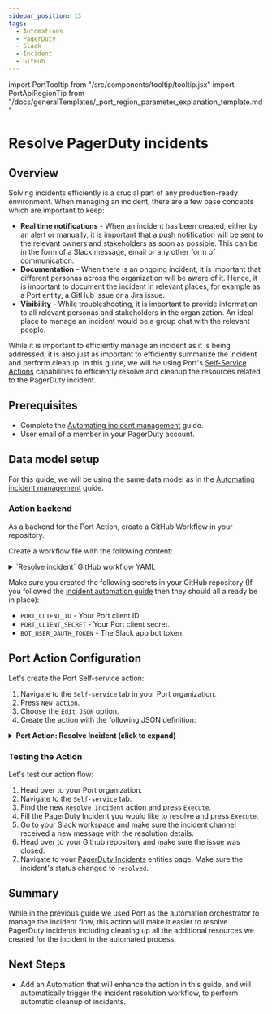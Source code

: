 ```yaml
---
sidebar_position: 13
tags:
  - Automations
  - PagerDuty
  - Slack
  - Incident
  - GitHub
---
```


import PortTooltip from "/src/components/tooltip/tooltip.jsx"
import PortApiRegionTip from "/docs/generalTemplates/_port_region_parameter_explanation_template.md"

# Resolve PagerDuty incidents

## Overview

Solving incidents efficiently is a crucial part of any production-ready environment. When managing an incident, there are a few base concepts which are important to keep:
- **Real time notifications** - When an incident has been created, either by an alert or manually, it is important that a push notification will be sent to the relevant owners and stakeholders as soon as possible. This can be in the form of a Slack message, email or any other form of communication.
- **Documentation** - When there is an ongoing incident, it is important that different personas across the organization will be aware of it. Hence, it is important to document the incident in relevant places, for example as a Port entity, a GitHub issue or a Jira issue.
- **Visibility** - While troubleshooting, it is important to provide information to all relevant personas and stakeholders in the organization. An ideal place to manage an incident would be a group chat with the relevant people.

While it is important to efficiently manage an incident as it is being addressed, it is also just as important to efficiently summarize the incident and perform cleanup. In this guide, we will be using Port's [Self-Service Actions](https://docs.getport.io/actions-and-automations/create-self-service-experiences/) capabilities to efficiently resolve and cleanup the resources related to the PagerDuty incident.

## Prerequisites
- Complete the [Automating incident management](https://docs.getport.io/guides-and-tutorials/create-slack-channel-for-reported-incident) guide.
- User email of a member in your PagerDuty account.


## Data model setup
For this guide, we will be using the same data model as in the [Automating incident management](https://docs.getport.io/guides-and-tutorials/create-slack-channel-for-reported-incident) guide.


### Action backend
As a backend for the Port Action, create a GitHub Workflow in your repository.

Create a workflow file with the following content:

<details>
    <summary>`Resolve incident` GitHub workflow YAML</summary>

This workflow is responsible for resolving an incident, notifying the Slack channel and closing the GitHub issue.
:::tip Update placeholders
   Replace the `<PAEGRDUTY_USER_EMAIL>` placeholder with the user email from the [prerequisites](#prerequisites) section. 
:::

```yaml showLineNumbers title=".github/workflows/resolve-incident.yaml"
name: Resolve Incident In PagerDuty
on:
  workflow_dispatch:
    inputs:
      port_payload:
        required: true
        description: includes blueprint, run ID, and entity identifier from Port.

permissions:
  contents: read
  issues: write 

jobs:
  resolve_incident:
    runs-on: ubuntu-latest
    env:
      PD_INCIDENT_ID: ${{ fromJson(inputs.port_payload).entity.identifier }}
      PD_INCIDENT_URL: ${{ fromJson(inputs.port_payload).entity.properties.url }}
      PD_INCIDENT_TITLE: ${{ fromJson(inputs.port_payload).entity.title }}
      PORT_INCIDENT_URL: https://app.getport.io/pagerdutyIncidentEntity?identifier=${{ fromJson(inputs.port_payload).entity.identifier }}
      PORT_RUN_ID: ${{fromJson(inputs.port_payload).run_id}}
    steps:
      - name: Log Executing Request to Resolve Incident
        uses: port-labs/port-github-action@v1
        with:
          clientId: ${{ secrets.PORT_CLIENT_ID }}
          clientSecret: ${{ secrets.PORT_CLIENT_SECRET }}
          baseUrl: https://api.getport.io
          operation: PATCH_RUN
          runId: ${{ env.PORT_RUN_ID }}
          logMessage: "Resloving PagerDuty incident '${{ env.PD_INCIDENT_ID }}'..."

      - name: Request to Resolve Incident
        id: resolve_incident
        uses: fjogeleit/http-request-action@v1
        with:
          url: 'https://api.pagerduty.com/incidents'
          method: 'PUT'
          // highlight-next-line
          customHeaders: '{"Content-Type": "application/json", "Accept": "application/vnd.pagerduty+json;version=2", "Authorization": "Token token=${{ secrets.PAGERDUTY_API_KEY }}", "From": "<PAEGRDUTY_USER_EMAIL>"}'
          data: >-
              {
                "incidents": [
                  {
                    "id": "${{ env.PD_INCIDENT_ID}}",
                    "type": "incident_reference",
                    "status": "resolved"
                  }
                ]
              }
      - run: |
          echo '${{ steps.resolve_incident.outputs.response }}'

      - name: Log Before Processing Incident Response
        uses: port-labs/port-github-action@v1
        with:
          clientId: ${{ secrets.PORT_CLIENT_ID }}
          clientSecret: ${{ secrets.PORT_CLIENT_SECRET }}
          baseUrl: https://api.getport.io
          operation: PATCH_RUN
          runId: ${{ env.PORT_RUN_ID }}
          logMessage: "Getting incident object from response received..."

      - name: Log Before Upserting Entity
        uses: port-labs/port-github-action@v1
        with:
          clientId: ${{ secrets.PORT_CLIENT_ID }}
          clientSecret: ${{ secrets.PORT_CLIENT_SECRET }}
          baseUrl: https://api.getport.io
          operation: PATCH_RUN
          runId: ${{ env.PORT_RUN_ID }}
          logMessage: "Reporting the updated incident back to Port...🚀"

      - name: UPSERT Entity
        uses: port-labs/port-github-action@v1
        with:
          identifier: "${{ fromJson(steps.resolve_incident.outputs.response).incidents[0].id }}"
          title: "${{ fromJson(steps.resolve_incident.outputs.response).incidents[0].title }}"
          blueprint: ${{fromJson(inputs.port_payload).blueprint}}
          properties: |-
            {
              "status": "${{ fromJson(steps.resolve_incident.outputs.response).incidents[0].status }}",
              "url": "${{ fromJson(steps.resolve_incident.outputs.response).incidents[0].self }}",
              "urgency": "${{ fromJson(steps.resolve_incident.outputs.response).incidents[0].urgency }}",
              "responder": "${{ fromJson(steps.resolve_incident.outputs.response).incidents[0].assignments[0].assignee.summary}}",
              "escalation_policy": "${{ fromJson(steps.resolve_incident.outputs.response).incidents[0].escalation_policy.summary }}",
              "created_at": "${{ fromJson(steps.resolve_incident.outputs.response).incidents[0].created_at }}",
              "updated_at": "${{ fromJson(steps.resolve_incident.outputs.response).incidents[0].updated_at }}"
            }
          clientId: ${{ secrets.PORT_CLIENT_ID }}
          clientSecret: ${{ secrets.PORT_CLIENT_SECRET }}
          baseUrl: https://api.getport.io
          operation: UPSERT
          runId: ${{ env.PORT_RUN_ID }}

      - name: Log After Upserting Entity
        uses: port-labs/port-github-action@v1
        with:
          clientId: ${{ secrets.PORT_CLIENT_ID }}
          clientSecret: ${{ secrets.PORT_CLIENT_SECRET }}
          baseUrl: https://api.getport.io
          operation: PATCH_RUN
          runId: ${{ env.PORT_RUN_ID }}
          logMessage: |
            Entity was updated successfully ✅

            Closing the Github issue...

      - name: Close Issue
        uses: peter-evans/close-issue@v3
        with:
          close-reason: Resolved
          token: ${{ secrets.GITHUB_TOKEN }}
          issue-number: ${{fromJson(inputs.port_payload).gh_issue_id}}
          comment: Issue was resolved. Closing ✅

      - name: Log before slack message
        uses: port-labs/port-github-action@v1
        with:
          clientId: ${{ secrets.PORT_CLIENT_ID }}
          clientSecret: ${{ secrets.PORT_CLIENT_SECRET }}
          baseUrl: https://api.getport.io
          operation: PATCH_RUN
          runId: ${{ env.PORT_RUN_ID }}
          logMessage: |
            Github issue closed successfully ✅

            Updating the Slack channel that the incident was resolved...

      - name: Send Slack Message
        uses: archive/github-actions-slack@v2.9.0
        id: send-message
        with:
          slack-function: send-message
          slack-bot-user-oauth-access-token: ${{ secrets.BOT_USER_OAUTH_TOKEN }}
          slack-channel: ${{fromJson(inputs.port_payload).slack_channel_id}}
          slack-text: | 
            🚀 Incident was resolved 🚀
            View incident :point_right::skin-tone-4: <${{ env.PORT_INCIDENT_URL }}|here>!
            Good job everyone, thank you for your help 💪🏻

      - name: Finished handling resolution log
        uses: port-labs/port-github-action@v1
        with:
          clientId: ${{ secrets.PORT_CLIENT_ID }}
          clientSecret: ${{ secrets.PORT_CLIENT_SECRET }}
          baseUrl: https://api.getport.io
          operation: PATCH_RUN
          runId: ${{ env.PORT_RUN_ID }}
          logMessage: |
            Incident '${{ env.PD_INCIDENT_ID }}' resolved successfully 💪🏻
```

<PortApiRegionTip/>

</details>


Make sure you created the following secrets in your GitHub repository (If you followed the [incident automation guide](https://docs.getport.io/guides-and-tutorials/create-slack-channel-for-reported-incident) then they should all already be in place):
- `PORT_CLIENT_ID` - Your Port client ID.
- `PORT_CLIENT_SECRET` - Your Port client secret.
- `BOT_USER_OAUTH_TOKEN` - The Slack app bot token.

## Port Action Configuration
Let's create the Port Self-service action:
1. Navigate to the `Self-service` tab in your Port organization.
2. Press `New action`.
3. Choose the `Edit JSON` option.
4. Create the action with the following JSON definition:
<details>

  <summary><b>Port Action: Resolve Incident (click to expand)</b></summary>
   :::tip action placeholders
   Replace the following placeholders to match your environment: 
- `<GITHUB-ORG>` - your GitHub organization or user name.
- `<GITHUB-REPO-NAME>` - your GitHub repository name.
:::


```json showLineNumbers
{
  "identifier": "pagerduty_resolve_incident",
  "title": "Resolve Incident",
  "icon": "pagerduty",
  "description": "Resolve incident in pagerduty",
  "trigger": {
    "type": "self-service",
    "operation": "DAY-2",
    "userInputs": {
      "properties": {},
      "required": [],
      "order": []
    },
    "blueprintIdentifier": "pagerdutyIncident"
  },
  "invocationMethod": {
    "type": "GITHUB",
    // highlight-start
    "org": "<GITHUB-ORG>",
    "repo": "<GITHUB-REPO-NAME>",
    // highlight-end
    "workflow": "resolve-incident.yaml",
    "workflowInputs": {
      "{{if (.inputs | has(\"ref\")) then \"ref\" else null end}}": "{{.inputs.\"ref\"}}",
      "{{if (.inputs | has(\"from\")) then \"from\" else null end}}": "{{.inputs.\"from\"}}",
      "port_payload": {
        "blueprint": "{{.action.blueprint}}",
        "slack_channel_id": "{{.entity.properties.slack_channel | split(\"=\") | .[-1]}}",
        "gh_issue_id": "{{.entity.relations.githubIssue | split(\"-\") | .[-1]}}",
        "entity": "{{.entity}}",
        "run_id": "{{.run.id}}"
      }
    },
    "reportWorkflowStatus": true
  },
  "requiredApproval": false,
  "publish": true
}
```

</details>

### Testing the Action
Let's test our action flow:
1. Head over to your Port organization.
2. Navigate to the `Self-service` tab.
3. Find the new `Resolve Incident` action and press `Execute`.
4. Fill the PagerDuty Incident you would like to resolve and press `Execute`.
5. Go to your Slack workspace and make sure the incident channel received a new message with the resolution details.
6. Head over to your Github repository and make sure the issue was closed.
7. Navigate to your [PagerDuty Incidents](https://app.getport.io/pagerdutyIncidents) entities page. Make sure the incident's status changed to `resolved`.

## Summary 
While in the previous guide we used Port as the automation orchestrator to manage the incident flow, this action will make it easier to resolve PagerDuty incidents including cleaning up all the additional resources we created for the incident in the automated process.

## Next Steps
- Add an Automation that will enhance the action in this guide, and will automatically trigger the incident resolution workflow, to perform automatic cleanup of incidents.
